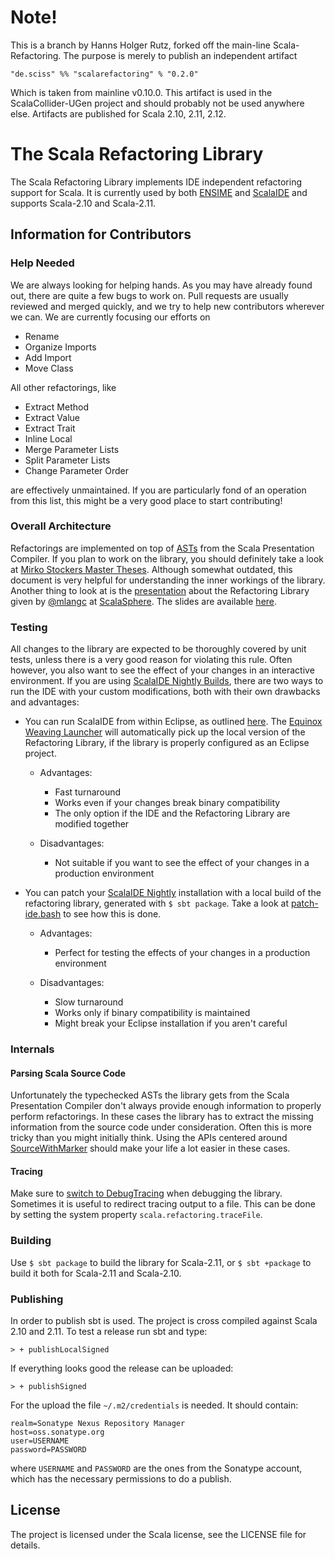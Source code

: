 # Note!

This is a branch by Hanns Holger Rutz, forked off the main-line Scala-Refactoring. The purpose is merely to publish an independent artifact

    "de.sciss" %% "scalarefactoring" % "0.2.0"

Which is taken from mainline v0.10.0. This artifact is used in the ScalaCollider-UGen project and should probably not be used anywhere else.
Artifacts are published for Scala 2.10, 2.11, 2.12.

# The Scala Refactoring Library

The Scala Refactoring Library implements IDE independent refactoring support
for Scala. It is currently used by both [ENSIME](https://github.com/ensime)
and [ScalaIDE](http://scala-ide.org/) and supports Scala-2.10 and Scala-2.11.

## Information for Contributors

### Help Needed

We are always looking for helping hands. As you may have already found out,
there are quite a few bugs to work on. Pull requests are usually reviewed and
merged quickly, and we try to help new contributors wherever we can. We are
currently focusing our efforts on 

* Rename
* Organize Imports
* Add Import
* Move Class

All other refactorings, like

* Extract Method
* Extract Value
* Extract Trait
* Inline Local
* Merge Parameter Lists
* Split Parameter Lists
* Change Parameter Order

are effectively unmaintained. If you are particularly fond of an operation from
this list, this might be a very good place to start contributing!

### Overall Architecture

Refactorings are implemented on top of 
[ASTs](http://docs.scala-lang.org/overviews/reflection/symbols-trees-types) 
from the Scala Presentation Compiler. If you plan to work on the library, you
should definitely take a look at
[Mirko Stockers Master Theses](https://github.com/scala-ide/scala-refactoring/raw/thesis-documentation/scala-refactoring.pdf).
Although somewhat outdated, this document is very helpful for
understanding the inner workings of the library. Another thing to look at is
the [presentation](https://youtu.be/Josjt_awx08) about the Refactoring Library given
by [@mlangc](https://github.com/mlangc) at [ScalaSphere](http://scalasphere.org/). The slides are available
[here](http://scalasphere.org/wp-content/uploads/2016/02/Matthias_langer.pdf).

### Testing

All changes to the library are expected to be thoroughly covered by unit tests,
unless there is a very good reason for violating this rule. Often however, you
also want to see the effect of your changes in an interactive environment. If
you are using
[ScalaIDE Nightly Builds](http://scala-ide.org/download/nightly.html), there
are two ways to run the IDE with your custom modifications, both with their
own drawbacks and advantages:

* You can run ScalaIDE from within Eclipse, as outlined 
   [here](http://scala-ide.org/docs/dev/setup/setup.html#run-the-scala-ide-within-eclipse).
   The [Equinox Weaving Launcher](https://github.com/scala-ide/equinox-weaving-launcher)
   will automatically pick up the local version of the Refactoring Library, if
   the library is properly configured as an Eclipse project.

   * Advantages:
      * Fast turnaround
      * Works even if your changes break binary compatibility
      * The only option if the IDE and the Refactoring Library are modified together

   * Disadvantages: 
      * Not suitable if you want to see the effect of your changes in a production environment
* You can patch your
   [ScalaIDE Nightly](http://scala-ide.org/download/nightly.html) installation
   with a local build of the refactoring library, generated with 
   `$ sbt package`. Take a look at [patch-ide.bash](patch-ide.bash) to see
   how this is done.
   * Advantages:
      * Perfect for testing the effects of your changes in a production environment

   * Disadvantages: 
      * Slow turnaround
      * Works only if binary compatibility is maintained
      * Might break your Eclipse installation if you aren't careful

### Internals

#### Parsing Scala Source Code

Unfortunately the typechecked ASTs the library gets from the Scala Presentation
Compiler don't always provide enough information to properly perform
refactorings. In these cases the library has to extract the missing information
from the source code under consideration. Often this is more tricky than you
might initially think. Using the APIs centered around 
[SourceWithMarker](src/main/scala/scala/tools/refactoring/util/SourceWithMarker.scala)
should make your life a lot easier in these cases.

#### Tracing

Make sure to
[switch to DebugTracing](src/main/scala/scala/tools/refactoring/common/package.scala)
when debugging the library. Sometimes it is useful to redirect tracing output
to a file. This can be done by setting the system property
`scala.refactoring.traceFile`.

### Building

Use `$ sbt package` to build the library for Scala-2.11, or `$ sbt +package` to
build it both for Scala-2.11 and Scala-2.10.

### Publishing

In order to publish sbt is used. The project is cross compiled against Scala 2.10
and 2.11. To test a release run sbt and type:
```
> + publishLocalSigned
```

If everything looks good the release can be uploaded:
```
> + publishSigned
```

For the upload the file `~/.m2/credentials` is needed. It should contain:
```
realm=Sonatype Nexus Repository Manager
host=oss.sonatype.org
user=USERNAME
password=PASSWORD
```
where `USERNAME` and `PASSWORD` are the ones from the Sonatype account, which has the
necessary permissions to do a publish.

## License

The project is licensed under the Scala license, see the LICENSE file for details.
